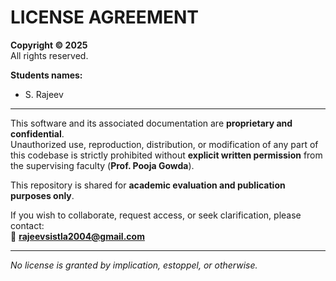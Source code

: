 # LICENSE AGREEMENT

**Copyright © 2025**  
All rights reserved.  

**Students names:**  
- S. Rajeev  


---

This software and its associated documentation are **proprietary and confidential**.  
Unauthorized use, reproduction, distribution, or modification of any part of this codebase is strictly prohibited without **explicit written permission** from the supervising faculty (**Prof. Pooja Gowda**).

This repository is shared for **academic evaluation and publication purposes only**.

If you wish to collaborate, request access, or seek clarification, please contact:  
📧 **rajeevsistla2004@gmail.com**

---

_No license is granted by implication, estoppel, or otherwise._
